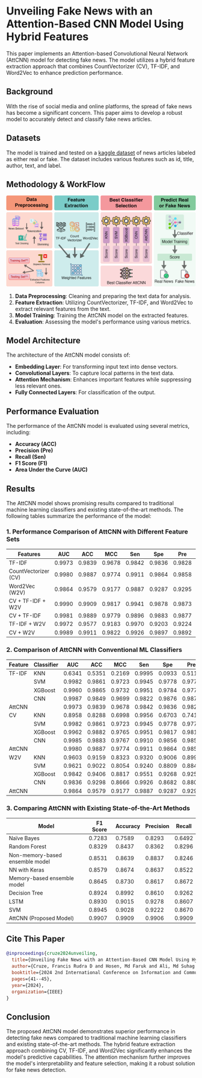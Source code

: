 # Unveiling Fake News with an Attention-Based CNN Model Using Hybrid Features

This paper implements an Attention-based Convolutional Neural Network (AttCNN) model for detecting fake news. The model utilizes a hybrid feature extraction approach that combines CountVectorizer (CV), TF-IDF, and Word2Vec to enhance prediction performance.

## Background

With the rise of social media and online platforms, the spread of fake news has become a significant concern. This paper aims to develop a robust model to accurately detect and classify fake news articles.

## Datasets

The model is trained and tested on a [kaggle dataset](https://www.kaggle.com/c/fake-news/data?select=train.csv) of news articles labeled as either real or fake. The dataset includes various features such as id, title, author, text, and label.

## Methodology & WorkFlow

![WorkFlow](./Workflow.jpg)

1. **Data Preprocessing**: Cleaning and preparing the text data for analysis.
2. **Feature Extraction**: Utilizing CountVectorizer, TF-IDF, and Word2Vec to extract relevant features from the text.
3. **Model Training**: Training the AttCNN model on the extracted features.
4. **Evaluation**: Assessing the model's performance using various metrics.

## Model Architecture

The architecture of the AttCNN model consists of:

-   **Embedding Layer**: For transforming input text into dense vectors.
-   **Convolutional Layers**: To capture local patterns in the text data.
-   **Attention Mechanism**: Enhances important features while suppressing less relevant ones.
-   **Fully Connected Layers**: For classification of the output.

## Performance Evaluation

The performance of the AttCNN model is evaluated using several metrics, including:

-   **Accuracy (ACC)**
-   **Precision (Pre)**
-   **Recall (Sen)**
-   **F1 Score (F1)**
-   **Area Under the Curve (AUC)**

## Results

The AttCNN model shows promising results compared to traditional machine learning classifiers and existing state-of-the-art methods. The following tables summarize the performance of the model:

### 1. Performance Comparison of AttCNN with Different Feature Sets

| Features             | AUC    | ACC    | MCC    | Sen    | Spe    | Pre    | F1     |
| -------------------- | ------ | ------ | ------ | ------ | ------ | ------ | ------ |
| TF-IDF               | 0.9973 | 0.9839 | 0.9678 | 0.9842 | 0.9836 | 0.9828 | 0.9835 |
| CountVectorizer (CV) | 0.9980 | 0.9887 | 0.9774 | 0.9911 | 0.9864 | 0.9858 | 0.9884 |
| Word2Vec (W2V)       | 0.9864 | 0.9579 | 0.9177 | 0.9887 | 0.9287 | 0.9295 | 0.9582 |
| CV + TF-IDF + W2V    | 0.9990 | 0.9909 | 0.9817 | 0.9941 | 0.9878 | 0.9873 | 0.9907 |
| CV + TF-IDF          | 0.9981 | 0.9889 | 0.9779 | 0.9896 | 0.9883 | 0.9877 | 0.9887 |
| TF-IDF + W2V         | 0.9972 | 0.9577 | 0.9183 | 0.9970 | 0.9203 | 0.9224 | 0.9583 |
| CV + W2V             | 0.9989 | 0.9911 | 0.9822 | 0.9926 | 0.9897 | 0.9892 | 0.9909 |

### 2. Comparison of AttCNN with Conventional ML Classifiers

| Feature | Classifier | AUC    | ACC    | MCC    | Sen    | Spe    | Pre    | F1     |
| ------- | ---------- | ------ | ------ | ------ | ------ | ------ | ------ | ------ |
| TF-IDF  | KNN        | 0.6341 | 0.5351 | 0.2169 | 0.9995 | 0.0933 | 0.5119 | 0.6770 |
|         | SVM        | 0.9982 | 0.9861 | 0.9723 | 0.9945 | 0.9778 | 0.9777 | 0.9861 |
|         | XGBoost    | 0.9960 | 0.9865 | 0.9732 | 0.9951 | 0.9784 | 0.9777 | 0.9863 |
|         | CNN        | 0.9987 | 0.9849 | 0.9699 | 0.9822 | 0.9876 | 0.9873 | 0.9848 |
| AttCNN  |            | 0.9973 | 0.9839 | 0.9678 | 0.9842 | 0.9836 | 0.9828 | 0.9835 |
| CV      | KNN        | 0.8958 | 0.8288 | 0.6998 | 0.9956 | 0.6703 | 0.7417 | 0.8501 |
|         | SVM        | 0.9982 | 0.9861 | 0.9723 | 0.9945 | 0.9778 | 0.9777 | 0.9861 |
|         | XGBoost    | 0.9962 | 0.9882 | 0.9765 | 0.9951 | 0.9817 | 0.9810 | 0.9880 |
|         | CNN        | 0.9985 | 0.9883 | 0.9767 | 0.9910 | 0.9856 | 0.9859 | 0.9884 |
| AttCNN  |            | 0.9980 | 0.9887 | 0.9774 | 0.9911 | 0.9864 | 0.9858 | 0.9884 |
| W2V     | KNN        | 0.9603 | 0.9159 | 0.8323 | 0.9320 | 0.9006 | 0.8991 | 0.9153 |
|         | SVM        | 0.9621 | 0.9022 | 0.8054 | 0.9240 | 0.8809 | 0.8840 | 0.9035 |
|         | XGBoost    | 0.9842 | 0.9406 | 0.8817 | 0.9551 | 0.9268 | 0.9255 | 0.9401 |
|         | CNN        | 0.9836 | 0.9298 | 0.8666 | 0.9926 | 0.8682 | 0.8809 | 0.9334 |
| AttCNN  |            | 0.9864 | 0.9579 | 0.9177 | 0.9887 | 0.9287 | 0.9295 | 0.9582 |

### 3. Comparing AttCNN with Existing State-of-the-Art Methods

| Model                           | F1 Score | Accuracy | Precision | Recall |
| ------------------------------- | -------- | -------- | --------- | ------ |
| Naïve Bayes                     | 0.7283   | 0.7589   | 0.8293    | 0.6492 |
| Random Forest                   | 0.8329   | 0.8437   | 0.8362    | 0.8296 |
| Non-memory-based ensemble model | 0.8531   | 0.8639   | 0.8837    | 0.8246 |
| NN with Keras                   | 0.8579   | 0.8674   | 0.8637    | 0.8522 |
| Memory-based ensemble model     | 0.8645   | 0.8730   | 0.8617    | 0.8672 |
| Decision Tree                   | 0.8924   | 0.8992   | 0.8610    | 0.9262 |
| LSTM                            | 0.8930   | 0.9015   | 0.9278    | 0.8607 |
| SVM                             | 0.8945   | 0.9028   | 0.9222    | 0.8670 |
| AttCNN (Proposed Model)         | 0.9907   | 0.9909   | 0.9906    | 0.9909 |

## Cite This Paper
```bibtex
@inproceedings{cruze2024unveiling,
  title={Unveiling Fake News with an Attention-Based CNN Model Using Hybrid Features},
  author={Cruze, Francis Rudra D and Hosen, Md Faruk and Ali, Md Suhag and Mollah, Mohammad Sarwar Hossain and Uddin, Muhammad Shahin and Morshed, Monir},
  booktitle={2024 2nd International Conference on Information and Communication Technology (ICICT)},
  pages={41--45},
  year={2024},
  organization={IEEE}
}
```

## Conclusion

The proposed AttCNN model demonstrates superior performance in detecting fake news compared to traditional machine learning classifiers and existing state-of-the-art methods. The hybrid feature extraction approach combining CV, TF-IDF, and Word2Vec significantly enhances the model's predictive capabilities. The attention mechanism further improves the model's interpretability and feature selection, making it a robust solution for fake news detection.
